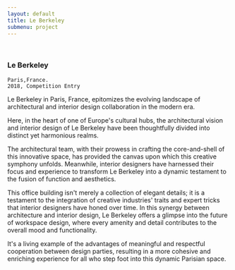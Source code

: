 ```yaml
---
layout: default
title: Le Berkeley
submenu: project
---
```



<br id="scr-to-here" />

### Le Berkeley

	Paris,France.
	2018, Competition Entry


Le Berkeley in Paris, France, epitomizes the evolving landscape of architectural and interior design collaboration in the modern era.

Here, in the heart of one of Europe's cultural hubs, the architectural vision and interior design of Le Berkeley have been thoughtfully divided into distinct yet harmonious realms.

The architectural team, with their prowess in crafting the core-and-shell of this innovative space, has provided the canvas upon which this creative symphony unfolds. Meanwhile, interior designers have harnessed their focus and experience to transform Le Berkeley into a dynamic testament to the fusion of function and aesthetics.

This office building isn't merely a collection of elegant details; it is a testament to the integration of creative industries' traits and expert tricks that interior designers have honed over time. In this synergy between architecture and interior design, Le Berkeley offers a glimpse into the future of workspace design, where every amenity and detail contributes to the overall mood and functionality.

It's a living example of the advantages of meaningful and respectful cooperation between design parties, resulting in a more cohesive and enriching experience for all who step foot into this dynamic Parisian space.